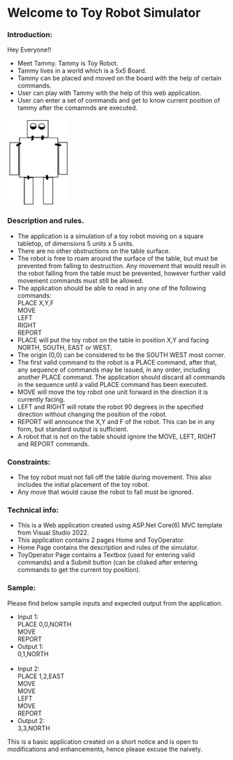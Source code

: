 <h1 class="display-4 text-center">Welcome to Toy Robot Simulator</h1>
<h3>Introduction:</h3>
Hey Everyone!!
<ul>
   <li>Meet Tammy. Tammy is Toy Robot.</li>
   <li>Tammy lives in a world which is a 5x5 Board.</li>
   <li>Tammy can be placed and moved on the board with the help of certain commands.</li>
   <li>User can play with Tammy with the help of this web application.</li>
   <li>User can enter a set of commands and get to know current position of tammy after the comamnds are executed.</li>
</ul>
<img  src="https://github.com/shivendrabhaskar/toy-robot-simulator/blob/master/Robo.png" alt="Robo Guy" width="140" height="200"/>
<div>
   <p>
   <h3>Description and rules.</h3>
   <ul>
      <li>The application is a simulation of a toy robot moving on a square tabletop, of
         dimensions 5 units x 5 units.
      </li>
      <li>There are no other obstructions on the table surface.</li>
      <li>The robot is free to roam around the surface of the table, but must be prevented from
         falling to destruction. Any movement that would result in the robot falling from the
         table must be prevented, however further valid movement commands must still be
         allowed.
      </li>
      <li>The application should be able to read in any one of the following commands:<br />
         PLACE X,Y,F<br />
         MOVE<br />
         LEFT<br />
         RIGHT<br />
         REPORT
      </li>
      <li>PLACE will put the toy robot on the table in position X,Y and facing NORTH, SOUTH,
         EAST or WEST.
      </li>
      <li>The origin (0,0) can be considered to be the SOUTH WEST most corner.</li>
      <li>The first valid command to the robot is a PLACE command, after that, any sequence
         of commands may be issued, in any order, including another PLACE command. The
         application should discard all commands in the sequence until a valid PLACE
         command has been executed.
      </li>
      <li>MOVE will move the toy robot one unit forward in the direction it is currently facing.</li>
      <li>LEFT and RIGHT will rotate the robot 90 degrees in the specified direction without
         changing the position of the robot.
      </li>
      <li>REPORT will announce the X,Y and F of the robot. This can be in any form, but
         standard output is sufficient.
      </li>
      <li>A robot that is not on the table should ignore the MOVE, LEFT, RIGHT and REPORT
         commands.
      </li>
   </ul>
   </p>
</div>
<h3>Constraints:</h3>
<ul>
   <li>The toy robot must not fall off the table during movement. This also includes the initial
      placement of the toy robot.
   </li>
   <li>Any move that would cause the robot to fall must be ignored.</li>
</ul>
<h3>Technical info:</h3>
<ul>
   <li>This is a Web application created using ASP.Net Core(6) MVC template from Visual Studio 2022.</li>
   <li>This application contains 2 pages Home and ToyOperator.</li>
   <li>Home Page contains the description and rules of the simulator.</li>
   <li>ToyOperator Page contains a Textbox (used for entering valid commands) and a Submit button (can be clisked after entering commands to get the current toy position).</li>
</ul>
<h3>Sample:</h3>
Please find below sample inputs and expected output from the application.
<ul>
   <li>Input 1:<br />
      PLACE 0,0,NORTH<br />
      MOVE<br />
      REPORT<br />
   </li>
   <li>Output 1:<br />
      0,1,NORTH
   </li>
   <br />
   <li>Input 2:<br />
      PLACE 1,2,EAST<br />
      MOVE<br />
      MOVE<br />
      LEFT<br />
      MOVE<br />
      REPORT<br />
   </li>
   <li>Output 2:<br />
      3,3,NORTH
   </li>
</ul>

This is a basic application created on a short notice and is open to modifications and enhancements, hence please excuse the naivety.

